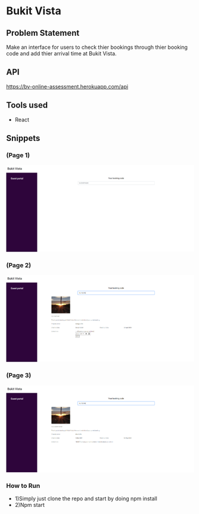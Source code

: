 # Bukit Vista

## Problem Statement

Make an interface for users to check thier bookings through thier booking code and add thier arrival time at Bukit Vista. 

## API

https://bv-online-assessment.herokuapp.com/api



## Tools used 
* React


## Snippets

### (Page 1)

![Screenshot (1)](images/ss1.PNG)


### (Page 2)

![Screenshot (2)](images/ss2.PNG)

### (Page 3)

![Screenshot (3)](images/ss3.PNG)

### How to Run 
* 1)Simply just clone the repo and start by doing npm install
* 2)Npm start

